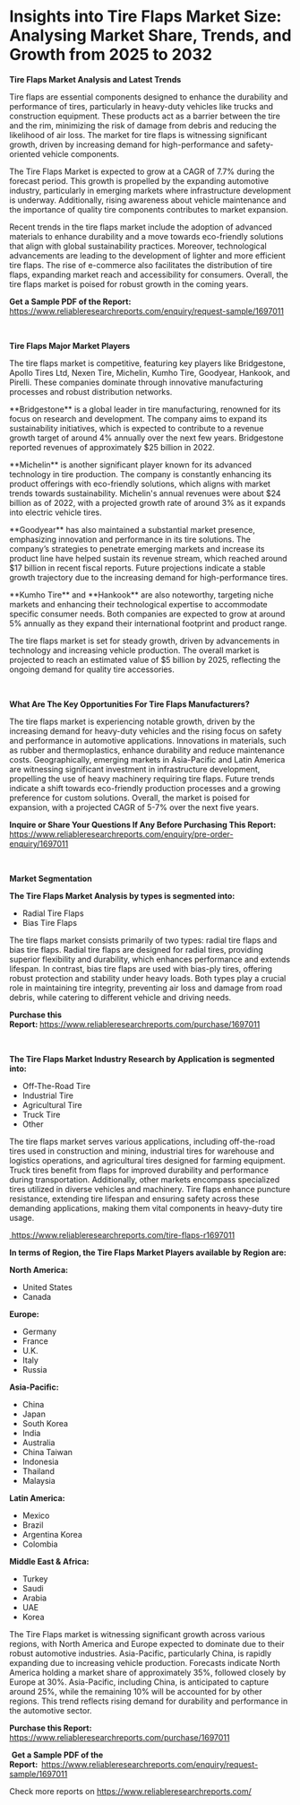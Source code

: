 <p><h1>Insights into Tire Flaps Market Size: Analysing Market Share, Trends, and Growth from 2025 to 2032</h1></p><p><strong>Tire Flaps Market Analysis and Latest Trends</strong></p>
<p><p>Tire flaps are essential components designed to enhance the durability and performance of tires, particularly in heavy-duty vehicles like trucks and construction equipment. These products act as a barrier between the tire and the rim, minimizing the risk of damage from debris and reducing the likelihood of air loss. The market for tire flaps is witnessing significant growth, driven by increasing demand for high-performance and safety-oriented vehicle components.</p><p>The Tire Flaps Market is expected to grow at a CAGR of 7.7% during the forecast period. This growth is propelled by the expanding automotive industry, particularly in emerging markets where infrastructure development is underway. Additionally, rising awareness about vehicle maintenance and the importance of quality tire components contributes to market expansion. </p><p>Recent trends in the tire flaps market include the adoption of advanced materials to enhance durability and a move towards eco-friendly solutions that align with global sustainability practices. Moreover, technological advancements are leading to the development of lighter and more efficient tire flaps. The rise of e-commerce also facilitates the distribution of tire flaps, expanding market reach and accessibility for consumers. Overall, the tire flaps market is poised for robust growth in the coming years.</p></p>
<p><strong>Get a Sample PDF of the Report:&nbsp;</strong> <a href="https://www.reliableresearchreports.com/enquiry/request-sample/1697011?utm_campaign=3090&utm_medium=2&utm_source=Github&utm_content=ia&utm_term=27032025&utm_id=tire-flaps">https://www.reliableresearchreports.com/enquiry/request-sample/1697011</a></p>
<p>&nbsp;</p>
<p><strong>Tire Flaps Major Market Players</strong></p>
<p><p>The tire flaps market is competitive, featuring key players like Bridgestone, Apollo Tires Ltd, Nexen Tire, Michelin, Kumho Tire, Goodyear, Hankook, and Pirelli. These companies dominate through innovative manufacturing processes and robust distribution networks.</p><p>**Bridgestone** is a global leader in tire manufacturing, renowned for its focus on research and development. The company aims to expand its sustainability initiatives, which is expected to contribute to a revenue growth target of around 4% annually over the next few years. Bridgestone reported revenues of approximately $25 billion in 2022.</p><p>**Michelin** is another significant player known for its advanced technology in tire production. The company is constantly enhancing its product offerings with eco-friendly solutions, which aligns with market trends towards sustainability. Michelin's annual revenues were about $24 billion as of 2022, with a projected growth rate of around 3% as it expands into electric vehicle tires.</p><p>**Goodyear** has also maintained a substantial market presence, emphasizing innovation and performance in its tire solutions. The company’s strategies to penetrate emerging markets and increase its product line have helped sustain its revenue stream, which reached around $17 billion in recent fiscal reports. Future projections indicate a stable growth trajectory due to the increasing demand for high-performance tires.</p><p>**Kumho Tire** and **Hankook** are also noteworthy, targeting niche markets and enhancing their technological expertise to accommodate specific consumer needs. Both companies are expected to grow at around 5% annually as they expand their international footprint and product range.</p><p>The tire flaps market is set for steady growth, driven by advancements in technology and increasing vehicle production. The overall market is projected to reach an estimated value of $5 billion by 2025, reflecting the ongoing demand for quality tire accessories.</p></p>
<p>&nbsp;</p>
<p><strong>What Are The Key Opportunities For Tire Flaps Manufacturers?</strong></p>
<p><p>The tire flaps market is experiencing notable growth, driven by the increasing demand for heavy-duty vehicles and the rising focus on safety and performance in automotive applications. Innovations in materials, such as rubber and thermoplastics, enhance durability and reduce maintenance costs. Geographically, emerging markets in Asia-Pacific and Latin America are witnessing significant investment in infrastructure development, propelling the use of heavy machinery requiring tire flaps. Future trends indicate a shift towards eco-friendly production processes and a growing preference for custom solutions. Overall, the market is poised for expansion, with a projected CAGR of 5-7% over the next five years.</p></p>
<p><strong>Inquire or Share Your Questions If Any Before Purchasing This Report:</strong> <a href="https://www.reliableresearchreports.com/enquiry/pre-order-enquiry/1697011?utm_campaign=3090&utm_medium=2&utm_source=Github&utm_content=ia&utm_term=27032025&utm_id=tire-flaps">https://www.reliableresearchreports.com/enquiry/pre-order-enquiry/1697011</a></p>
<p>&nbsp;</p>
<p><strong>Market Segmentation</strong></p>
<p><strong>The Tire Flaps Market Analysis by types is segmented into:</strong></p>
<p><ul><li>Radial Tire Flaps</li><li>Bias Tire Flaps</li></ul></p>
<p><p>The tire flaps market consists primarily of two types: radial tire flaps and bias tire flaps. Radial tire flaps are designed for radial tires, providing superior flexibility and durability, which enhances performance and extends lifespan. In contrast, bias tire flaps are used with bias-ply tires, offering robust protection and stability under heavy loads. Both types play a crucial role in maintaining tire integrity, preventing air loss and damage from road debris, while catering to different vehicle and driving needs.</p></p>
<p><strong>Purchase this Report:&nbsp;</strong><a href="https://www.reliableresearchreports.com/purchase/1697011?utm_campaign=3090&utm_medium=2&utm_source=Github&utm_content=ia&utm_term=27032025&utm_id=tire-flaps">https://www.reliableresearchreports.com/purchase/1697011</a></p>
<p>&nbsp;</p>
<p><strong>The Tire Flaps Market Industry Research by Application is segmented into:</strong></p>
<p><ul><li>Off-The-Road Tire</li><li>Industrial Tire</li><li>Agricultural Tire</li><li>Truck Tire</li><li>Other</li></ul></p>
<p><p>The tire flaps market serves various applications, including off-the-road tires used in construction and mining, industrial tires for warehouse and logistics operations, and agricultural tires designed for farming equipment. Truck tires benefit from flaps for improved durability and performance during transportation. Additionally, other markets encompass specialized tires utilized in diverse vehicles and machinery. Tire flaps enhance puncture resistance, extending tire lifespan and ensuring safety across these demanding applications, making them vital components in heavy-duty tire usage.</p></p>
<p><a href="https://www.reliableresearchreports.com/tire-flaps-r1697011?utm_campaign=3090&utm_medium=2&utm_source=Github&utm_content=ia&utm_term=27032025&utm_id=tire-flaps">&nbsp;https://www.reliableresearchreports.com/tire-flaps-r1697011</a></p>
<p><strong>In terms of Region, the Tire Flaps Market Players available by Region are:</strong></p>
<p>
    <p> <strong> North America: </strong>
        <ul>
            <li>United States</li>
            <li>Canada</li>
        </ul>
        </p> 
    <p> <strong> Europe: </strong>
        <ul>
            <li>Germany</li>
            <li>France</li>
            <li>U.K.</li>
            <li>Italy</li>
            <li>Russia</li>
        </ul>
        </p> 
    <p> <strong> Asia-Pacific: </strong>
        <ul>
            <li>China</li>
            <li>Japan</li>
            <li>South Korea</li>
            <li>India</li>
            <li>Australia</li>
            <li>China Taiwan</li>
            <li>Indonesia</li>
            <li>Thailand</li>
            <li>Malaysia</li>
        </ul>
        </p> 
    <p> <strong> Latin America: </strong>
        <ul>
            <li>Mexico</li>
            <li>Brazil</li>
            <li>Argentina Korea</li>
            <li>Colombia</li>
        </ul>
        </p> 
    <p> <strong> Middle East & Africa: </strong>
        <ul>
            <li>Turkey</li>
            <li>Saudi</li>
            <li>Arabia</li>
            <li>UAE</li>
            <li>Korea</li>
        </ul>
    </p>
    </p>
<p><p>The Tire Flaps market is witnessing significant growth across various regions, with North America and Europe expected to dominate due to their robust automotive industries. Asia-Pacific, particularly China, is rapidly expanding due to increasing vehicle production. Forecasts indicate North America holding a market share of approximately 35%, followed closely by Europe at 30%. Asia-Pacific, including China, is anticipated to capture around 25%, while the remaining 10% will be accounted for by other regions. This trend reflects rising demand for durability and performance in the automotive sector.</p></p>
<p><strong>Purchase this Report: </strong><a href="https://www.reliableresearchreports.com/purchase/1697011?utm_campaign=3090&utm_medium=2&utm_source=Github&utm_content=ia&utm_term=27032025&utm_id=tire-flaps">https://www.reliableresearchreports.com/purchase/1697011</a></p>
<p>&nbsp;<strong>Get a Sample PDF of the Report:&nbsp;&nbsp;</strong><a href="https://www.reliableresearchreports.com/enquiry/request-sample/1697011?utm_campaign=3090&utm_medium=2&utm_source=Github&utm_content=ia&utm_term=27032025&utm_id=tire-flaps">https://www.reliableresearchreports.com/enquiry/request-sample/1697011</a></p>
<p><strong></strong></p>
<p>Check more reports on <a href="https://www.reliableresearchreports.com/?utm_campaign=3090&utm_medium=2&utm_source=Github&utm_content=ia&utm_term=27032025&utm_id=tire-flaps">https://www.reliableresearchreports.com/</a></p>